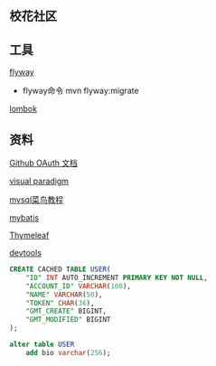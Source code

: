 ## 校花社区

## 工具
[flyway](https://flywaydb.org/getstarted/firststeps/maven)

- flyway命令 mvn flyway:migrate

[lombok](https://projectlombok.org/setup/maven)

## 资料
[Github OAuth 文档](https://developer.github.com/apps/building-oauth-apps/creating-an-oauth-app/)

[visual paradigm](https://www.visual-paradigm.com/cn/)

[mysql菜鸟教程](https://www.runoob.com/mysql/mysql-update-query.html)

[mybatis](http://mybatis.org/spring-boot-starter/mybatis-spring-boot-autoconfigure/)

[Thymeleaf](https://www.thymeleaf.org/doc/tutorials/3.0/usingthymeleaf.html#setting-attribute-values)

[devtools](https://docs.spring.io/spring-boot/docs/2.1.0.BUILD-SNAPSHOT/reference/htmlsingle/#using-boot-devtools)



```SQL
CREATE CACHED TABLE USER(
    "ID" INT AUTO_INCREMENT PRIMARY KEY NOT NULL,
    "ACCOUNT_ID" VARCHAR(100),
    "NAME" VARCHAR(50),
    "TOKEN" CHAR(36),
    "GMT_CREATE" BIGINT,
    "GMT_MODIFIED" BIGINT
);

alter table USER
	add bio varchar(256);

```


